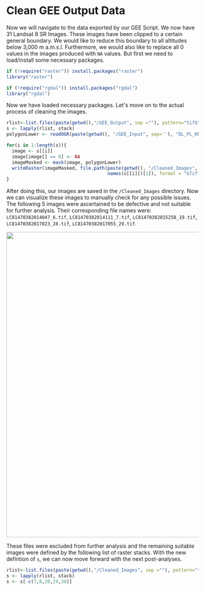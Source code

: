 Clean GEE Output Data
================

Now we will navigate to the data exported by our GEE Script. We now have 31 Landsat 8 SR Images. These images have been clipped to a certain general boundary. We would like to reduce this boundary to all altitudes below 3,000 m a.m.s.l. Furthermore, we would also like to replace all 0 values in the images produced with `NA` values. But first we need to load/install some necessary packages.

``` r
if (!require("raster")) install.packages("raster")
library("raster")

if (!require("rgdal")) install.packages("rgdal")
library("rgdal")
```

Now we have loaded necessary packages. Let's move on to the actual process of cleaning the images.

``` r
rlist<-list.files(paste(getwd(),"/GEE_Output", sep =""), pattern="tif$", full.names = TRUE) 
s <- lapply(rlist, stack)
polygonLower <- readOGR(paste(getwd(), "/GEE_Input", sep=''), "DL_PL_KN_Lower_UTM43N")

for(i in 1:length(s)){
  image <- s[[i]]
  image[image[] == 0] <- NA
  imageMasked <- mask(image, polygonLower)
  writeRaster(imageMasked, file.path(paste(getwd(), "/Cleaned_Images", sep = ''), 
                                     names(s[[i]])[1]), format = "GTiff")
}
```

After doing this, our images are saved in the `/Cleaned_Images` directory. Now we can visualize these images to manually check for any possible issues. The following 5 images were ascertained to be defective and not suitable for further analysis. Their corresponding file names were: `LC81470382014047_6.tif`, `LC81470382014111_7.tif`, `LC81470382015258_19.tif`, `LC81470382017023_28.tif`, `LC81470382017055_29.tif`.

<img src = "https://github.com/AtreyaSh/vegMonitor/blob/master/Figures/Defective_Images.png" width = "800">

These files were excluded from further analysis and the remaining suitable images were defined by the following list of raster stacks. With the new defintion of `s`, we can now move forward with the next post-analyses.

``` r
rlist<-list.files(paste(getwd(),"/Cleaned_Images", sep =""), pattern="tif$", full.names = TRUE)
s <- lapply(rlist, stack)
s <- s[-c(7,8,20,29,30)]
```
